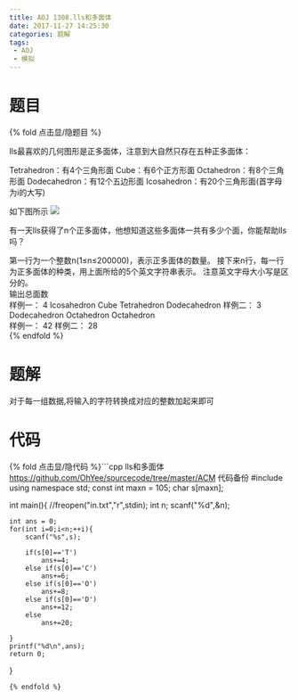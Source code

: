 ```yaml
---
title: AOJ 1308.lls和多面体
date: 2017-11-27 14:25:30
categories: 题解
tags:
 - AOJ
 - 模拟
---
```


# 题目

{% fold 点击显/隐题目 %}
<div class="oj"><div class="part" title="Description">
lls最喜欢的几何图形是正多面体，注意到大自然只存在五种正多面体：
 
Tetrahedron：有4个三角形面
Cube：有6个正方形面
Octahedron：有8个三角形面
Dodecahedron：有12个五边形面
Icosahedron：有20个三角形面(首字母为i的大写)
 
如下图所示
![](/post/img/aoj1308.png)
 
有一天lls获得了n个正多面体，他想知道这些多面体一共有多少个面，你能帮助lls吗？

</div><div class="part" title="Input">
第一行为一个整数n(1≤n≤200000)，表示正多面体的数量。
接下来n行，每一行为正多面体的种类，用上面所给的5个英文字符串表示。
注意英文字母大小写是区分的。

</div><div class="part" title="Output">
输出总面数

</div><div class="samp"><div class="clear"></div><div class="input part" title="Sample Input">
样例一：
4
Icosahedron
Cube
Tetrahedron
Dodecahedron
样例二：
3
Dodecahedron
Octahedron
Octahedron

</div><div class="output part" title="Sample Output">
样例一：
42
样例二：
28

</div><div class="clear"></div></div></div>
{% endfold %}

<!--more-->
# 题解
对于每一组数据,将输入的字符转换成对应的整数加起来即可

# 代码
{% fold 点击显/隐代码 %}```cpp lls和多面体 https://github.com/OhYee/sourcecode/tree/master/ACM 代码备份
#include<cstdio>
using namespace std;
const int maxn = 105;
char s[maxn];

int main(){
    //freopen("in.txt","r",stdin);
    int n;
    scanf("%d",&n);

    int ans = 0;
    for(int i=0;i<n;++i){
        scanf("%s",s);

        if(s[0]=='T')
            ans+=4;
        else if(s[0]=='C')
            ans+=6;
        else if(s[0]=='O')
            ans+=8;
        else if(s[0]=='D')
            ans+=12;
        else
            ans+=20;

    }
    printf("%d\n",ans);
    return 0;
}
```
{% endfold %}